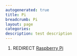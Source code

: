 ```yaml
---
autogenerated: true
title: Pi
breadcrumb: Pi
layout: page
categories: 
description: test description
---
```


1.  REDIRECT [Raspberry Pi](Raspberry_Pi "wikilink")
